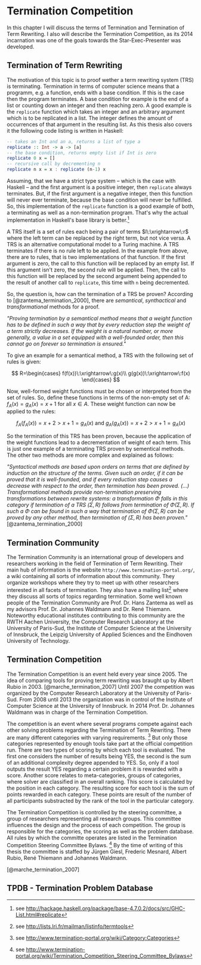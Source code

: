 # Termination Competition

In this chapter I will discuss the terms of Termination and Termination of Term Rewriting. I also will describe the Termination Competition, as its 2014 incarnation was one of the goals towards the Star-Exec-Presenter was developed.

## Termination of Term Rewriting

The motivation of this topic is to proof wether a term rewriting system (TRS) is terminating. Termination in terms of computer science means that a programm, e.g. a function, ends with a base condition. If this is the case then the program terminates. A base condition for example is the end of a list or counting down an integer and then reaching zero. A good example is the `replicate` function which takes an integer and an arbitrary argument which is to be replicated in a list. The integer defines the amount of occurrences of that argument in the resulting list. As this thesis also covers it the following code listing is written in Haskell:

```haskell
-- takes an Int and an a, returns a list of type a
replicate :: Int -> a -> [a]
-- the base condition, returns empty list if Int is zero
replicate 0 x = []
-- recursive call by decrementing n
replicate n x = x : replicate (n-1) x
```

Assuming, that we have a strict type system – which is the case with Haskell – and the first argument is a positive integer, then `replicate` always terminates. But, if the first argument is a negative integer, then this function will never ever terminate, because the base condition will never be fulfilled. So, this implementation of the `replicate` function is a good example of both, a terminating as well as a non-termination program. That's why the actual implementation in Haskell's base library is better.[^replicate]

[^replicate]: see http://hackage.haskell.org/package/base-4.7.0.2/docs/src/GHC-List.html#replicate

A TRS itself is a set of rules each being a pair of terms $l\:\xrightarrow\:r$ where the left term can be replaced by the right term, but not vice versa. A TRS is an alternative computational model to a Turing machine. A TRS terminates if there is no rule left to be applied. In the example from above, there are to rules, that is two implementations of that function. If the first argument is zero, the call to this function will be replaced by an empty list. If this argument isn't zero, the second rule will be applied. Then, the call to this function will be replaced by the second argument being appended to the result of another call to `replicate`, this time with `n` being decremented.

So, the question is, how can the termination of a TRS be proven? According to [@zantema_termination_2000], there are _semantical_, _synthactical_ and _transformational_ methods for a proof.

_"Proving termination by a semantical method means that a weight function has to be defined in such a way that by every reduction step the weight of a term strictly decreases. If the weight is a natural number, or more generally, a value in a set equipped with a well-founded order, then this cannot go on forever so termination is ensured."_

To give an example for a semantical method, a TRS with the following set of rules is given:

$$
R=\begin{cases}
f(f(x))\:\xrightarrow\:g(x)\\
g(g(x))\:\xrightarrow\:f(x)
\end{cases}
$$

Now, well-formed weight functions must be chosen or interpreted from the set of rules. So, define these functions in terms of the non-empty set of A: $f_{A}(x)=g_{A}(x)=x+1$ for all $x \in A$. These weight function can now be applied to the rules:

$$
f_{A}(f_{A}(x))=x+2 > x+1=g_{A}(x) \text{ and } g_{A}(g_{A}(x))=x+2 > x+1=g_{A}(x)
$$

So the termination of this TRS has been proven, because the application of the weight functions lead to a decrementation of weight of each term. This is just one example of a terminating TRS proven by sementical methods. The other two methods are more complex and explained as follows:

_"Syntactical methods are based upon orders on terms that are defined by induction on the structure of the terms. Given such an order, if it can be proved that it is well-founded, and if every reduction step causes a decrease with respect to the order, then termination has been proved. (...) Transformational methods provide non-termination preserving transformations between rewrite systems: a transformation $\Phi$ falls in this category if termination of a TRS $(\Sigma,R)$ follows from termination of $\Phi(\Sigma,R)$. If such a $\Phi$ can be found in such a way that termination of $\Phi(\Sigma,R)$ can be proved by any other method, then termination of $(\Sigma,R)$ has been proven."_ [@zantema_termination_2000]

## Termination Community

The Termination Community is an international group of developers and researchers working in the field of Termination of Term Rewriting. Their main hub of information is the website `http://www.termination-portal.org/`, a wiki containing all sorts of information about this community. They organize workshops where they try to meet up with other researchers interested in all facets of termination. They also have a mailing list[^termtools] where they discuss all sorts of topics regarding termination. Some well known people of the Termination Community are Prof. Dr. Hans Zantema as well as my advisors Prof. Dr. Johannes Waldmann and Dr. René Thiemann. Noteworthy educational institutes contributing to this community are the RWTH Aachen University, the Computer Research Laboratory at the University of Paris-Sud, the Institute of Computer Science at the University of Innsbruck, the Leipzig University of Applied Sciences and the Eindhoven University of Technology.

[^termtools]: see http://lists.lri.fr/mailman/listinfo/termtools

<!-- TODO: too short? -->

## Termination Competition

The Termination Competition is an event held every year since 2005. The idea of comparing tools for proving term rewriting was braught up by Albert Rubio in 2003. [@marche_termination_2007] Until 2007 the competition was organized by the Computer Research Laboratory at the University of Paris-Sud. From 2008 until 2013 the organization was in control of the Institute of Computer Science at the University of Innsbruck. In 2014 Prof. Dr. Johannes Waldmann was in charge of the Termination Competition.

The competition is an event where several programs compete against each other solving problems regarding the Termination of Term Rewriting. There are many different categories with varying requirements. [^categories] But only those categories represented by enough tools take part at the official competition run. There are two types of scoring by which each tool is evaluated. The first one considers the number of results being YES, the second is the sum of an additional complexity degree appended to YES. So, only if a tool outputs the result YES regarding a certain problem it is rewarded with a score. Another score relates to meta-categories, groups of categories, where solver are classified in an overall ranking. This score is calculated by the position in each category. The resulting score for each tool is the sum of points rewarded in each category. These points are result of the number of all participants substracted by the rank of the tool in the particular category.

[^categories]: see http://www.termination-portal.org/wiki/Category:Categories

The Termination Competition is controlled by the steering committee, a group of researchers representing all research groups. This committee influences the design and the process of each competition. The group is responsible for the categories, the scoring as well as the problem database. All rules by which the committe operates are listed in the Termination Competition Steering Committee Bylaws. [^bylaws] By the time of writing of this thesis the committee is staffed by Jürgen Giesl, Frederic Mesnard, Albert Rubio, René Thiemann and Johannes Waldmann.

[^bylaws]: see http://www.termination-portal.org/wiki/Termination_Competition_Steering_Committee_Bylaws

[@marche_termination_2007]

## TPDB - Termination Problem Database
